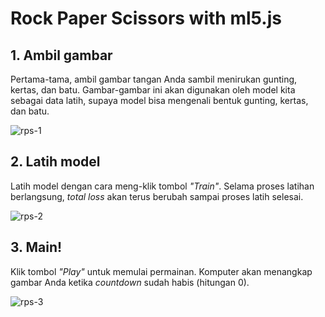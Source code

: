 # Rock Paper Scissors with ml5.js

## 1. Ambil gambar
Pertama-tama, ambil gambar tangan Anda sambil menirukan gunting, kertas, dan batu. Gambar-gambar ini akan digunakan oleh model kita sebagai data latih, supaya model bisa mengenali bentuk gunting, kertas, dan batu. 

![rps-1](rps-1.gif)

## 2. Latih model
Latih model dengan cara meng-klik tombol *"Train"*. Selama proses latihan berlangsung, *total loss* akan terus berubah sampai proses latih selesai.

![rps-2](rps-2.gif)

## 3. Main!
Klik tombol *"Play"* untuk memulai permainan. Komputer akan menangkap gambar Anda ketika *countdown* sudah habis (hitungan 0).

![rps-3](rps-3.gif)